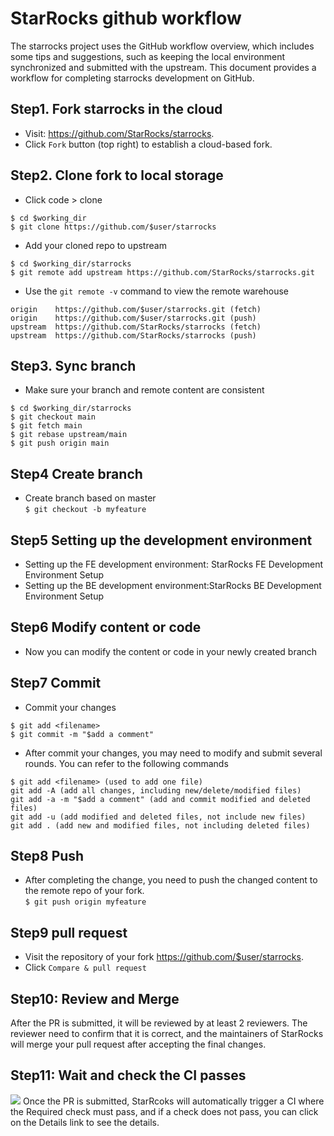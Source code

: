 # StarRocks github workflow

The starrocks project uses the GitHub workflow overview, which includes some tips and suggestions, such as keeping the local environment 
synchronized and submitted with the upstream. This document provides a workflow for completing starrocks development on GitHub.

## Step1. Fork starrocks in the cloud
+ Visit: https://github.com/StarRocks/starrocks.  
+ Click `Fork` button (top right) to establish a cloud-based fork.

## Step2. Clone fork to local storage  
+ Click code > clone  
```
$ cd $working_dir  
$ git clone https://github.com/$user/starrocks
```
+ Add your cloned repo to upstream  
```
$ cd $working_dir/starrocks
$ git remote add upstream https://github.com/StarRocks/starrocks.git
```
+ Use the `git remote -v` command to view the remote warehouse
```
origin    https://github.com/$user/starrocks.git (fetch)
origin    https://github.com/$user/starrocks.git (push)
upstream  https://github.com/StarRocks/starrocks (fetch)
upstream  https://github.com/StarRocks/starrocks (push)
```
## Step3. Sync branch
+ Make sure your branch and remote content are consistent
```
$ cd $working_dir/starrocks
$ git checkout main
$ git fetch main
$ git rebase upstream/main
$ git push origin main 
```
## Step4 Create branch
+ Create branch based on master  
 `$ git checkout -b myfeature`
 
## Step5 Setting up the development environment
+ Setting up the FE development environment: StarRocks FE Development Environment Setup
+ Setting up the BE development environment:StarRocks BE Development Environment Setup
 
## Step6 Modify content or code
+ Now you can modify the content or code in your newly created branch

## Step7 Commit
+ Commit your changes
```
$ git add <filename>
$ git commit -m "$add a comment"
```
+ After commit your changes, you may need to modify and submit several rounds. You can refer to the following commands
```
$ git add <filename> (used to add one file)
git add -A (add all changes, including new/delete/modified files)
git add -a -m "$add a comment" (add and commit modified and deleted files)
git add -u (add modified and deleted files, not include new files)
git add . (add new and modified files, not including deleted files)
```
## Step8 Push
+ After completing the change, you need to push the changed content to the remote repo of your fork.   
`$ git push origin myfeature`

## Step9 pull request
+ Visit the repository of your fork https://github.com/$user/starrocks.
+ Click `Compare & pull request`

## Step10: Review and Merge
After the PR is submitted, it will be reviewed by at least 2 reviewers. 
The reviewer need to confirm that it is correct, and the maintainers of StarRocks will merge your pull request after accepting the final changes.

## Step11: Wait and check the CI passes
![](https://github.com/StarRocks/community/blob/main/Contributors/guide/picture/ci.png)
Once the PR is submitted, StarRcoks will automatically trigger a CI where the Required check must pass, and if a check does not pass, you can click on the Details link to see the details.
